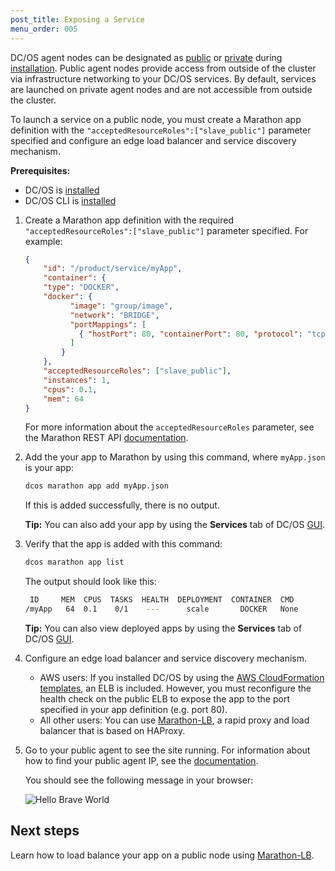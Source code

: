 ```yaml
---
post_title: Exposing a Service
menu_order: 005
---
```


DC/OS agent nodes can be designated as [public](/docs/1.9/overview/concepts/#public) or [private](/docs/1.9/overview/concepts/#private) during [installation](/docs/1.9/installing/). Public agent nodes provide access from outside of the cluster via infrastructure networking to your DC/OS services. By default, services are launched on private agent nodes and are not accessible from outside the cluster.
 
To launch a service on a public node, you must create a Marathon app definition with the `"acceptedResourceRoles":["slave_public"]` parameter specified and configure an edge load balancer and service discovery mechanism.

**Prerequisites:**

* DC/OS is [installed](/docs/1.9/installing/)
* DC/OS CLI is [installed](/docs/1.9/cli/install/)

1.  Create a Marathon app definition with the required `"acceptedResourceRoles":["slave_public"]` parameter specified. For example:

    ```json
    {
        "id": "/product/service/myApp",
        "container": {
        "type": "DOCKER",
        "docker": {
              "image": "group/image",
              "network": "BRIDGE",
              "portMappings": [
                { "hostPort": 80, "containerPort": 80, "protocol": "tcp"}
              ]
            }
        },
        "acceptedResourceRoles": ["slave_public"],
        "instances": 1,
        "cpus": 0.1,
        "mem": 64
    }
    ```

    For more information about the `acceptedResourceRoles` parameter, see the Marathon REST API [documentation](/docs/1.9/deploying-services/rest-api/).

1.  Add the your app to Marathon by using this command, where `myApp.json` is your app:

    ```bash
    dcos marathon app add myApp.json
    ```

    If this is added successfully, there is no output.
    
     **Tip:** You can also add your app by using the **Services** tab of DC/OS [GUI](/docs/1.9/gui/#services). 

1.  Verify that the app is added with this command:

    ```bash
    dcos marathon app list
    ```
    
    The output should look like this:
    
    ```bash
     ID     MEM  CPUS  TASKS  HEALTH  DEPLOYMENT  CONTAINER  CMD
    /myApp   64  0.1    0/1    ---      scale       DOCKER   None
    ```
    
    **Tip:** You can also view deployed apps by using the **Services** tab of DC/OS [GUI](/docs/1.9/gui/#services).

1.  Configure an edge load balancer and service discovery mechanism. 

    - AWS users: If you installed DC/OS by using the [AWS CloudFormation templates](/docs/1.9/installing/cloud/aws/), an ELB is included. However, you must reconfigure the health check on the public ELB to expose the app to the port specified in your app definition (e.g. port 80).
    - All other users: You can use [Marathon-LB](/docs/1.9/networking/marathon-lb/), a rapid proxy and load balancer that is based on HAProxy. 

1.  Go to your public agent to see the site running. For information about how to find your public agent IP, see the [documentation](/docs/1.9/administering-clusters/locate-public-agent/).

    You should see the following message in your browser: 
    
    ![Hello Brave World](/docs/1.9/img/helloworld.png)
    
## Next steps

Learn how to load balance your app on a public node using [Marathon-LB](/docs/1.9/networking/marathon-lb/marathon-lb-basic-tutorial/).